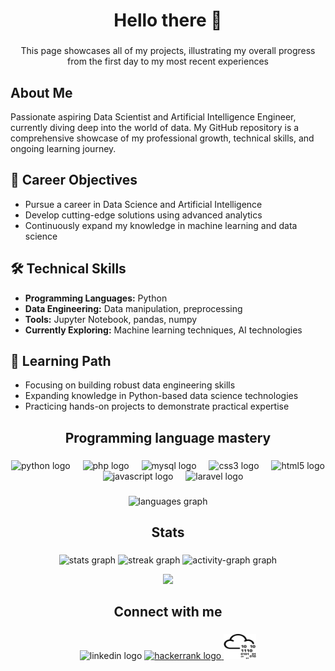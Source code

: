 <h1 align="center">Hello there 👨</h1>

###

<p align="center">This page showcases all of my projects, illustrating my overall progress from the first day to my most recent experiences</p>


## About Me
Passionate aspiring Data Scientist and Artificial Intelligence Engineer, currently diving deep into the world of data. My GitHub repository is a comprehensive showcase of my professional growth, technical skills, and ongoing learning journey.

## 🚀 Career Objectives
- Pursue a career in Data Science and Artificial Intelligence
- Develop cutting-edge solutions using advanced analytics
- Continuously expand my knowledge in machine learning and data science

## 🛠 Technical Skills
- **Programming Languages:** Python
- **Data Engineering:** Data manipulation, preprocessing
- **Tools:** Jupyter Notebook, pandas, numpy
- **Currently Exploring:** Machine learning techniques, AI technologies

## 🌱 Learning Path
- Focusing on building robust data engineering skills
- Expanding knowledge in Python-based data science technologies
- Practicing hands-on projects to demonstrate practical expertise

###


<h2 align="center">Programming language mastery</h2>

###

<div align="center">
  <img src="https://cdn.jsdelivr.net/gh/devicons/devicon/icons/python/python-original.svg" height="40" alt="python logo"  />
  <img width="12" />
  <img src="https://cdn.jsdelivr.net/gh/devicons/devicon/icons/php/php-original.svg" height="40" alt="php logo"  />
  <img width="12" />
  <img src="https://cdn.jsdelivr.net/gh/devicons/devicon/icons/mysql/mysql-original.svg" height="40" alt="mysql logo"  />
  <img width="12" />
  <img src="https://cdn.jsdelivr.net/gh/devicons/devicon/icons/css3/css3-original.svg" height="40" alt="css3 logo"  />
  <img width="12" />
  <img src="https://cdn.jsdelivr.net/gh/devicons/devicon/icons/html5/html5-original.svg" height="40" alt="html5 logo"  />
  <img width="12" />
  <img src="https://cdn.jsdelivr.net/gh/devicons/devicon/icons/javascript/javascript-original.svg" height="40" alt="javascript logo"  />
  <img width="12" />
  <img src="https://cdn.jsdelivr.net/gh/devicons/devicon/icons/laravel/laravel-original.svg" height="40" alt="laravel logo"  />
</div>

###

<div align="center">
  <img src="https://github-readme-stats.vercel.app/api/top-langs?username=admil69&locale=en&hide_title=false&layout=compact&card_width=320&langs_count=5&theme=dracula&hide_border=false&order=2" height="150" alt="languages graph"  />

</div>

###

<h2 align="center">Stats</h2>

###

<div align="center">
  <img src="https://github-readme-stats.vercel.app/api?username=admil69&hide_title=false&hide_rank=false&show_icons=true&include_all_commits=true&count_private=true&disable_animations=false&theme=dracula&locale=en&hide_border=false&order=1" height="150" alt="stats graph"  />
  <img src="https://streak-stats.demolab.com?user=admil69&locale=en&mode=daily&theme=dracula&hide_border=false&border_radius=5&order=3" height="150" alt="streak graph"  />
  <img src="https://github-readme-activity-graph.vercel.app/graph?username=admil69&radius=16&theme=react&area=true&order=5" height="300" alt="activity-graph graph"  />
</div>

<p align="center">
  <img src="https://wakatime.com/share/@dd2158b9-95da-4a0b-af1d-bb197644d814/c7ea5ec8-d4ef-426c-8c2e-3a74d2ebc233.svg" height="400"/>
</p>

###

<h2 align="center">Connect with me</h2>

###

<div align="center">
  <img src="https://raw.githubusercontent.com/maurodesouza/profile-readme-generator/master/src/assets/icons/social/linkedin/default.svg" width="52" height="40" alt="linkedin logo"  />
  <a href="https://www.hackerrank.com/profile/adamaselibamnget" target="_blank">
    <img src="https://raw.githubusercontent.com/maurodesouza/profile-readme-generator/master/src/assets/icons/social/hackerrank/default.svg" width="52" height="40" alt="hackerrank logo"  />
  </a>
  <a href="https://tryhackme.com/r/p/admiles69" target="_blank">
    <img src="https://raw.githubusercontent.com/maurodesouza/profile-readme-generator/master/src/assets/icons/social/tryhackme/default.svg" width="52" height="40" alt="tryhackme logo"  />
  </a>
  <a href="https://leetcode.com/u/adamaselibamnget/" target="_blank">




